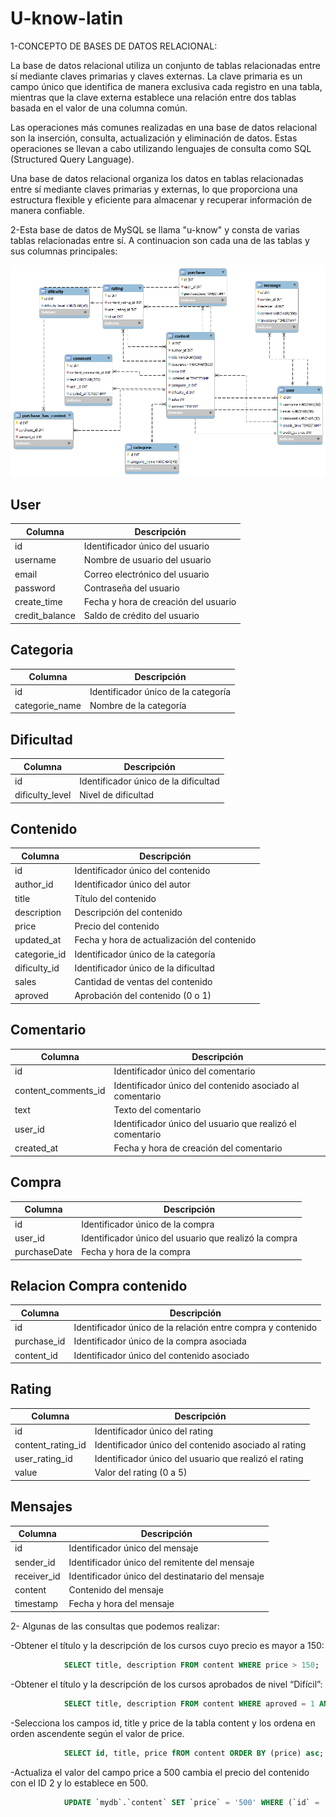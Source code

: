 # U-know-latin
1-CONCEPTO DE BASES DE DATOS RELACIONAL:

La base de datos relacional utiliza un conjunto de tablas relacionadas entre sí mediante claves primarias y claves externas. 
La clave primaria es un campo único que identifica de manera exclusiva cada registro en una tabla,
mientras que la clave externa establece una relación entre dos tablas basada en el valor de una columna común.

Las operaciones más comunes realizadas en una base de datos relacional son la inserción, consulta, actualización y eliminación de datos.
Estas operaciones se llevan a cabo utilizando lenguajes de consulta como SQL (Structured Query Language).

Una base de datos relacional organiza los datos en tablas relacionadas entre sí mediante claves primarias y externas, lo que proporciona una estructura flexible y eficiente para almacenar y recuperar información de manera confiable.

2-Esta base de datos de MySQL se llama "u-know" y consta de varias tablas relacionadas entre sí.
A continuacion son cada una de las tablas y sus columnas principales:

![](schema/schemav2.png)



## User
| Columna        | Descripción                             |
|----------------|-----------------------------------------|
| id             | Identificador único del usuario          |
| username       | Nombre de usuario del usuario            |
| email          | Correo electrónico del usuario           |
| password       | Contraseña del usuario                   |
| create_time    | Fecha y hora de creación del usuario     |
| credit_balance | Saldo de crédito del usuario             |

## Categoria
| Columna        | Descripción                             |
|----------------|-----------------------------------------|
| id             | Identificador único de la categoría      |
| categorie_name | Nombre de la categoría                   |

## Dificultad
| Columna         | Descripción                             |
|-----------------|-----------------------------------------|
| id              | Identificador único de la dificultad     |
| dificulty_level | Nivel de dificultad                      |

## Contenido
| Columna            | Descripción                             |
|--------------------|-----------------------------------------|
| id                 | Identificador único del contenido        |
| author_id          | Identificador único del autor            |
| title              | Título del contenido                     |
| description        | Descripción del contenido                |
| price              | Precio del contenido                     |
| updated_at         | Fecha y hora de actualización del contenido |
| categorie_id       | Identificador único de la categoría      |
| dificulty_id       | Identificador único de la dificultad     |
| sales              | Cantidad de ventas del contenido         |
| aproved            | Aprobación del contenido (0 o 1)         |

## Comentario
| Columna            | Descripción                             |
|--------------------|-----------------------------------------|
| id                 | Identificador único del comentario       |
| content_comments_id| Identificador único del contenido asociado al comentario |
| text               | Texto del comentario                     |
| user_id            | Identificador único del usuario que realizó el comentario |
| created_at         | Fecha y hora de creación del comentario   |

## Compra
| Columna        | Descripción                             |
|----------------|-----------------------------------------|
| id             | Identificador único de la compra         |
| user_id        | Identificador único del usuario que realizó la compra |
| purchaseDate   | Fecha y hora de la compra                |

## Relacion Compra contenido
| Columna        | Descripción                             |
|----------------|-----------------------------------------|
| id             | Identificador único de la relación entre compra y contenido |
| purchase_id    | Identificador único de la compra asociada |
| content_id     | Identificador único del contenido asociado |

## Rating
| Columna            | Descripción                             |
|--------------------|-----------------------------------------|
| id                 | Identificador único del rating           |
| content_rating_id  | Identificador único del contenido asociado al rating |
| user_rating_id     | Identificador único del usuario que realizó el rating |
| value              | Valor del rating (0 a 5)                 |

## Mensajes
| Columna        | Descripción                             |
|----------------|-----------------------------------------|
| id             | Identificador único del mensaje          |
| sender_id      | Identificador único del remitente del mensaje |
| receiver_id    | Identificador único del destinatario del mensaje |
| content        | Contenido del mensaje                    |
| timestamp      | Fecha y hora del mensaje                 |

2- Algunas de las consultas que podemos realizar:

-Obtener el título y la descripción de los cursos cuyo precio es mayor a 150:
```sql
            SELECT title, description FROM content WHERE price > 150; 
```
-Obtener el título y la descripción de los cursos aprobados de nivel “Difícil”:
```sql
            SELECT title, description FROM content WHERE aproved = 1 AND dificulty = 'Difícil'; 
```
-Selecciona los campos id, title y price de la tabla content y los ordena en orden ascendente según el valor de price.
```sql
            SELECT id, title, price fROM content ORDER BY (price) asc;
```
-Actualiza el valor del campo price a 500 cambia el precio del contenido con el ID 2 y lo establece en 500.
```sql
            UPDATE `mydb`.`content` SET `price` = '500' WHERE (`id` = '2');
```
